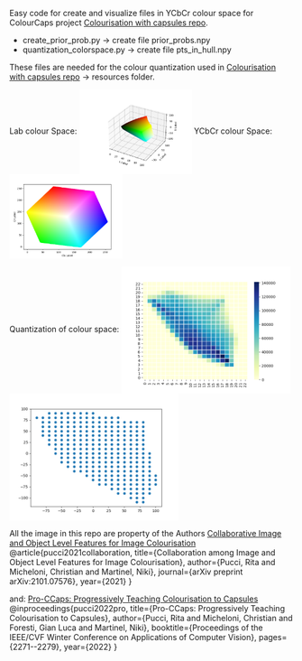 Easy code for create and visualize files in YCbCr colour space for ColourCaps project [Colourisation with capsules repo](https://github.com/Riretta/Colourisation_w_Capsules).
- create_prior_prob.py  -> create file prior_probs.npy
- quantization_colorspace.py -> create file pts_in_hull.npy

These files are needed for the colour quantization used in [Colourisation with capsules repo](https://github.com/Riretta/Colourisation_w_Capsules) -> resources folder.

Lab colour Space:
<img src="colour_space.png" width=200 align=center>
YCbCr colour Space:
<img src="colour_space_YCBCR.png" width=200 align=center>                                                                                                                      

Quantization of colour space:
<img src="cmap_colour_space.png" width=300 align=center>
<img src="bin_space.png" width=300 align=center>

All the image in this repo are property of the Authors 
[Collaborative Image and Object Level Features for Image Colourisation](https://openaccess.thecvf.com/content/CVPR2021W/WiCV/papers/Pucci_Collaborative_Image_and_Object_Level_Features_for_Image_Colourisation_CVPRW_2021_paper.pdf)
@article{pucci2021collaboration,
  title={Collaboration among Image and Object Level Features for Image Colourisation},
  author={Pucci, Rita and Micheloni, Christian and Martinel, Niki},
  journal={arXiv preprint arXiv:2101.07576},
  year={2021}
}

and:
[Pro-CCaps: Progressively Teaching Colourisation to Capsules](https://openaccess.thecvf.com/content/WACV2022/papers/Pucci_Pro-CCaps_Progressively_Teaching_Colourisation_to_Capsules_WACV_2022_paper.pdf)
@inproceedings{pucci2022pro,
  title={Pro-CCaps: Progressively Teaching Colourisation to Capsules},
  author={Pucci, Rita and Micheloni, Christian and Foresti, Gian Luca and Martinel, Niki},
  booktitle={Proceedings of the IEEE/CVF Winter Conference on Applications of Computer Vision},
  pages={2271--2279},
  year={2022}
}



                                                                                                                         
                                                                                                                         
